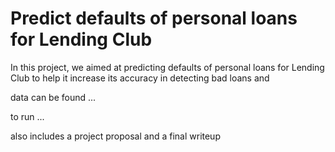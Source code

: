 # Predict defaults of personal loans for Lending Club
In this project, we aimed at predicting defaults of personal loans for Lending Club to help it increase its accuracy in detecting bad loans and 

data can be found ...

to run ...

also includes a project proposal and a final writeup
